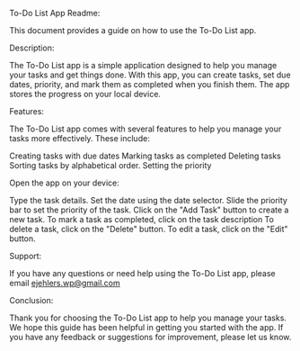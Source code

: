 To-Do List App Readme:

This document provides a guide on how to use the To-Do List app.

Description:

The To-Do List app is a simple application designed to help you manage your tasks and get things done. With this app, you can create tasks, set due dates, priority, and mark them as completed when you finish them. The app stores the progress on your local device.

Features:

The To-Do List app comes with several features to help you manage your tasks more effectively. These include:

Creating tasks with due dates
Marking tasks as completed
Deleting tasks
Sorting tasks by alphabetical order.
Setting the priority

Open the app on your device:

Type the task details.
Set the date using the date selector.
Slide the priority bar to set the priority of the task.
Click on the "Add Task" button to create a new task.
To mark a task as completed, click on the task description
To delete a task, click on the "Delete" button.
To edit a task, click on the "Edit" button.

Support:

If you have any questions or need help using the To-Do List app, please email ejehlers.wp@gmail.com

Conclusion:

Thank you for choosing the To-Do List app to help you manage your tasks. We hope this guide has been helpful in getting you started with the app. If you have any feedback or suggestions for improvement, please let us know.
